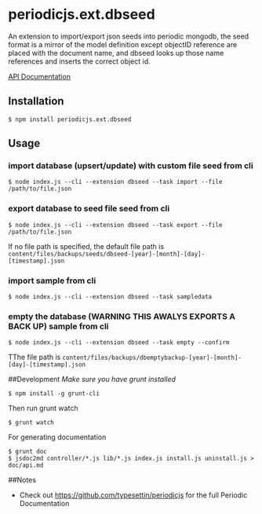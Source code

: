 # periodicjs.ext.dbseed

An extension to import/export json seeds into periodic mongodb, the seed format is a mirror of the model definition except objectID reference are placed with the document name, and dbseed looks up those name references and inserts the correct object id.

 [API Documentation](https://github.com/typesettin/periodicjs.ext.dbseed/blob/master/doc/api.md)

## Installation

```
$ npm install periodicjs.ext.dbseed
```

## Usage

### import database (upsert/update) with custom file seed from cli

```
$ node index.js --cli --extension dbseed --task import --file /path/to/file.json
```

### export database to seed file seed from cli

```
$ node index.js --cli --extension dbseed --task export --file /path/to/file.json
```

If no file path is specified, the default file path is `content/files/backups/seeds/dbseed-[year]-[month]-[day]-[timestamp].json`

### import sample from cli

```
$ node index.js --cli --extension dbseed --task sampledata
```

### empty the database (WARNING THIS AWALYS EXPORTS A BACK UP) sample from cli

```
$ node index.js --cli --extension dbseed --task empty --confirm
```
TThe file path is `content/files/backups/dbemptybackup-[year]-[month]-[day]-[timestamp].json`

##Development
*Make sure you have grunt installed*
```
$ npm install -g grunt-cli
```

Then run grunt watch
```
$ grunt watch
```
For generating documentation
```
$ grunt doc
$ jsdoc2md controller/*.js lib/*.js index.js install.js uninstall.js > doc/api.md
```
##Notes
* Check out https://github.com/typesettin/periodicjs for the full Periodic Documentation